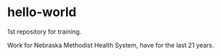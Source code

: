 # hello-world

1st repository for training.

Work for Nebraska Methodist Health System, have for the last 21 years.
